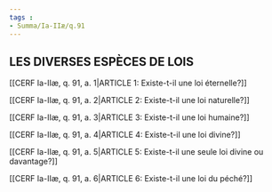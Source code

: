 ```yaml
---
tags : 
- Summa/Ia-IIæ/q.91
---
```


## LES DIVERSES ESPÈCES DE LOIS

[[CERF Ia-IIæ, q. 91, a. 1|ARTICLE 1: Existe-t-il une loi éternelle?]]

[[CERF Ia-IIæ, q. 91, a. 2|ARTICLE 2: Existe-t-il une loi naturelle?]]

[[CERF Ia-IIæ, q. 91, a. 3|ARTICLE 3: Existe-t-il une loi humaine?]]

[[CERF Ia-IIæ, q. 91, a. 4|ARTICLE 4: Existe-t-il une loi divine?]]

[[CERF Ia-IIæ, q. 91, a. 5|ARTICLE 5: Existe-t-il une seule loi divine ou davantage?]]

[[CERF Ia-IIæ, q. 91, a. 6|ARTICLE 6: Existe-t-il une loi du péché?]]

